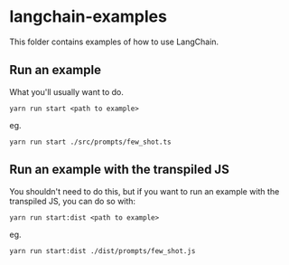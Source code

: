 # langchain-examples

This folder contains examples of how to use LangChain.

## Run an example

What you'll usually want to do.

`yarn run start <path to example>`

eg.

`yarn run start ./src/prompts/few_shot.ts`

## Run an example with the transpiled JS

You shouldn't need to do this, but if you want to run an example with the transpiled JS, you can do so with:

`yarn run start:dist <path to example>`

eg.

`yarn run start:dist ./dist/prompts/few_shot.js`
